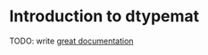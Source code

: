 # Introduction to dtypemat

TODO: write [great documentation](http://jacobian.org/writing/what-to-write/)
